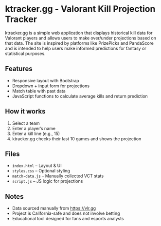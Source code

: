 # ktracker.gg - Valorant Kill Projection Tracker

ktracker.gg is a simple web application that displays historical kill data for Valorant players and allows users to make over/under projections based on that data. The site is inspired by platforms like PrizePicks and PandaScore and is intended to help users make informed predictions for fantasy or statistical purposes.

## Features
- Responsive layout with Bootstrap
- Dropdown + input form for projections
- Match table with past data
- JavaScript functions to calculate average kills and return prediction

## How it works
1. Select a team
2. Enter a player’s name
3. Enter a kill line (e.g., 15)
4. ktracker.gg checks their last 10 games and shows the projection

## Files
- `index.html` – Layout & UI
- `styles.css` – Optional styling
- `match-data.js` – Manually collected VCT stats
- `script.js` – JS logic for projections

## Notes
- Data sourced manually from https://vlr.gg
- Project is California-safe and does not involve betting
- Educational tool designed for fans and esports analysts
